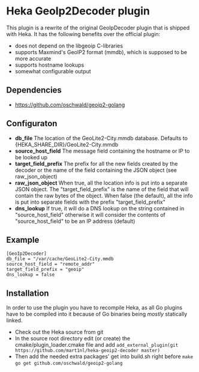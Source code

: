 # Heka GeoIp2Decoder plugin

This plugin is a rewrite of the original GeoIpDecoder plugin that is shipped with Heka.
It has the following benefits over the official plugin:
* does not depend on the libgeoip C-libraries
* supports Maxmind's GeoIP2 format (mmdb), which is supposed to be more accurate
* supports hostname lookups
* somewhat configurable output

## Dependencies
* https://github.com/oschwald/geoip2-golang

## Configuraton
* **db_file**
The location of the GeoLite2-City.mmdb database. Defaults to {HEKA_SHARE_DIR}/GeoLite2-City.mmdb
* **source_host_field**
The message field containing the hostname or IP to be looked up
* **target_field_prefix**
The prefix for all the new fields created by the decoder or the name
of the field containing the JSON object (see raw_json_object)
* **raw_json_object**
When true, all the location info is put into a separate JSON object. The "target_field_prefix" is the name of the field that will contain the raw bytes of the object. When false (the default), all the info is put into separate
fields with the prefix "target_field_prefix"
* **dns_lookup**
If true, it will do a DNS lookup on the string contained in "source_host_field" otherwise it will consider the contents of "source_host_field" to be an IP address (default)

## Example
```
[GeoIp2Decoder]
db_file = "/var/cache/GeoLite2-City.mmdb
source_host_field = "remote_addr"
target_field_prefix = "geoip"
dns_lookup = false
```

## Installation
In order to use the plugin you have to recompile Heka, as all Go plugins have to be compiled into it because of Go binaries being *mostly* statically linked.
* Check out the Heka source from git
* In the source root directory edit (or create) the cmake/plugin_loader.cmake file and add
`add_external_plugin(git https://github.com/mart1nl/heka-geoip2-decoder master)`
* Then add the needed extra packages' get into build.sh right before `make`
`go get github.com/oschwald/geoip2-golang`



